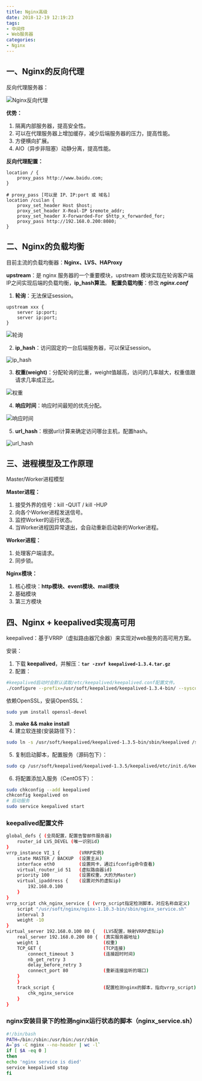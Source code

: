 ```yaml
---
title: Nginx高级
date: 2018-12-19 12:19:23
tags:
- 中间件
- Web服务器
categories:
- Nginx
---
```


## 一、Nginx的反向代理

反向代理服务器：

![Nginx反向代理](nginx-high/nginx-high1.png "Nginx反向代理")

**优势：**
1. 隔离内部服务器，提高安全性。
2. 可以在代理服务器上增加缓存，减少后端服务器的压力，提高性能。
3. 方便横向扩展。
4. AIO（异步非阻塞）动静分离，提高性能。

<!--more-->

**反向代理配置：**

```
location / {
    proxy_pass http://www.baidu.com;
}
    
# proxy_pass [可以是 IP、IP:port 或 域名]
location /cuilan {
    proxy_set_header Host $host;
    proxy_set_header X-Real-IP $remote_addr;
    proxy_set_header X-Forwarded-For $http_x_forwarded_for;
    proxy_pass http://192.168.0.200:8080;
}
```

## 二、Nginx的负载均衡

目前主流的负载均衡器：**Nginx、LVS、HAProxy**

**upstream**：是 nginx 服务器的一个重要模块，upstream 模块实现在轮询客户端IP之间实现后端的负载均衡，**ip_hash算法**。
**配置负载均衡**：修改 **_nginx.conf_**

1. **轮询**：无法保证session。

```
upstream xxx {
    server ip:port;
    server ip:port;
}
```

![轮询](nginx-high/nginx-high2.png "轮询")

2. **ip_hash**：访问固定的一台后端服务器，可以保证session。

![ip_hash](nginx-high/nginx-high3.png "ip_hash")

3. **权重(weight)**：分配轮询的比重，weight值越高，访问的几率越大，权重值跟请求几率成正比。

![权重](nginx-high/nginx-high4.png "权重")

4. **响应时间**：响应时间最短的优先分配。

![响应时间](nginx-high/nginx-high5.png "响应时间")

5. **url_hash**：根据url计算来确定访问哪台主机，配置hash。

![url_hash](nginx-high/nginx-high6.png "url_hash")

## 三、进程模型及工作原理

Master/Worker进程模型

**Master进程：**
1. 接受外界的信号：kill -QUIT / kill -HUP
2. 向各个Worker进程发送信号。
3. 监控Worker的运行状态。
4. 当Worker进程因异常退出，会自动重新启动新的Worker进程。

**Worker进程：**
1. 处理客户端请求。
2. 同步锁。

**Nginx模块：**
1. 核心模块：**http模块、event模块、mail模块**
2. 基础模块
3. 第三方模块

## 四、Nginx + keepalived实现高可用

keepalived：基于VRRP（虚拟路由器冗余器）来实现对web服务的高可用方案。

安装：
1. 下载 **keepalived**，并解压：**`tar -zxvf keepalived-1.3.4.tar.gz`**
2. 配置：
 ```bash
 #keepalived启动时会默认读取/etc/keepalived/keepalived.conf配置文件。
 ./configure --prefix=/usr/soft/keepalived/keepalived-1.3.4-bin/ --sysconf=/etc/
 ```
 依赖OpenSSL，安装OpenSSL：
 ```bash
 sudo yum install openssl-devel
 ```

3. **make && make install**
4. 建立软连接(安装路径下)：
```bash
sudo ln -s /usr/soft/keepalived/keepalived-1.3.5-bin/sbin/keepalived /sbin/
```

5. 复制启动脚本，配置服务（源码包下）：
```bash
sudo cp /usr/soft/keepalived/keepalived-1.3.5/keepalived/etc/init.d/keepalived /etc/init.d/
```

6. 将配置添加入服务（CentOS下）：
```bash
sudo chkconfig --add keepalived
chkconfig keepalived on
# 启动服务
sudo service keepalived start
```

### **keepalived配置文件**

```bash
global_defs { (全局配置，配置告警邮件服务器)
    router_id LVS_DEVEL (唯一识别id)
}
vrrp_instance VI_1 {       (VRRP实例)
    state MASTER / BACKUP  (设置主从)
    interface eth0         (设置网卡，通过ifconfig命令查看)
    virtual_router_id 51   (虚拟路由器id)
    priority 100           (设置权重，大的为Master)
    virtual_ipaddress {    (设置对外的虚拟ip)
        192.168.0.100
    }
}
vrrp_script chk_nginx_service { (vrrp_script指定检测脚本，对应名称自定义)
    script "/usr/soft/nginx/nginx-1.10.3-bin/sbin/nginx_service.sh"
    interval 3
    weight -10
}
virtual_server 192.168.0.100 80 {   (LVS配置，映射VRRP虚拟ip)
    real_server 192.168.0.200 80 {  (真实服务器地址)
    weight 1                        (权重)
    TCP_GET {                       (TCP连接)
        connect_timeout 3           (连接超时时间)
        nb_get_retry 3
        delay_before_retry 3
        connect_port 80             (重新连接监听的端口)
    }
    }
    track_script {                  (配置检测nginx的脚本，指向vrrp_script)
        chk_nginx_service
    }
}
```

### **nginx安装目录下的检测nginx运行状态的脚本（nginx_service.sh）**

```bash
#!/bin/bash
PATH=/bin:/sbin:/usr/bin:/usr/sbin
A=`ps -C nginx --no-header | wc -l`
if [ $A -eq 0 ]
then
echo 'nginx service is died'
service keepalived stop
fi
```
